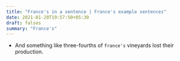 ```yaml
---
title: "France's in a sentence | France's example sentences"
date: 2021-01-20T19:57:50+05:30
draft: falses
summary: "France's"
---
```

- And something like three-fourths of `france's` vineyards lost their production.
                 

